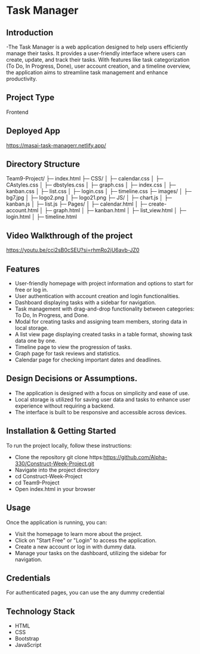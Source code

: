 # Task Manager

## Introduction
-The Task Manager is a web application designed to help users efficiently manage their tasks. It provides a user-friendly interface where users can create, update, and track their tasks. With features like task categorization (To Do, In Progress, Done), user account creation, and a timeline overview, the application aims to streamline task management and enhance productivity.

## Project Type
Frontend

## Deployed App
https://masai-task-managerr.netlify.app/

## Directory Structure
Team9-Project/
├─ index.html
├─ CSS/
│  ├─ calendar.css
│  ├─ CAstyles.css
│  ├─ dbstyles.css
│  ├─ graph.css
│  ├─ index.css
│  ├─ kanban.css
│  ├─ list.css
│  ├─ login.css
│  ├─ timeline.css
├─ images/
│  ├─ bg7.jpg
│  ├─ logo2.png
│  ├─ logo21.png
├─ JS/
│  ├─ chart.js
│  ├─ kanban.js
│  ├─ list.js
├─ Pages/
│  ├─ calendar.html
│  ├─ create-account.html
│  ├─ graph.html
│  ├─ kanban.html
│  ├─ list_view.html
│  ├─ login.html
│  ├─ timeline.html

## Video Walkthrough of the project
https://youtu.be/cci2sB0cSEU?si=rhmRo2jU6avb-JZ0


## Features
- User-friendly homepage with project information and options to start for free or log in.
- User authentication with account creation and login functionalities.
- Dashboard displaying tasks with a sidebar for navigation.
- Task management with drag-and-drop functionality between categories: To Do, In Progress, and Done.
- Modal for creating tasks and assigning team members, storing data in local storage.
- A list view page displaying created tasks in a table format, showing task data one by one.
- Timeline page to view the progression of tasks.
- Graph page for task reviews and statistics.
- Calendar page for checking important dates and deadlines.

## Design Decisions or Assumptions.
- The application is designed with a focus on simplicity and ease of use.
- Local storage is utilized for saving user data and tasks to enhance user experience without requiring a backend.
- The interface is built to be responsive and accessible across devices.

## Installation & Getting Started
To run the project locally, follow these instructions:
- Clone the repository
git clone https:https://github.com/Alpha-330/Construct-Week-Project.git
- Navigate into the project directory
- cd Construct-Week-Project
- cd Team9-Project
- Open index.html in your browser


## Usage

Once the application is running, you can:

- Visit the homepage to learn more about the project.
- Click on "Start Free" or "Login" to access the application.
- Create a new account or log in with dummy data.
- Manage your tasks on the dashboard, utilizing the sidebar for navigation.

## Credentials
For authenticated pages, you can use the any dummy credential

## Technology Stack
- HTML
- CSS
- Bootstrap
- JavaScript
